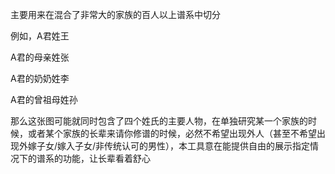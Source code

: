 主要用来在混合了非常大的家族的百人以上谱系中切分

例如，A君姓王

A君的母亲姓张

A君的奶奶姓李

A君的曾祖母姓孙

那么这张图可能就同时包含了四个姓氏的主要人物，在单独研究某一个家族的时候，或者某个家族的长辈来请你修谱的时候，必然不希望出现外人（甚至不希望出现外嫁子女/嫁入子女/非传统认可的男性），本工具意在能提供自由的展示指定情况下的谱系的功能，让长辈看着舒心